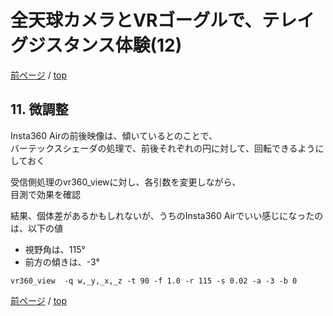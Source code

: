 # 全天球カメラとVRゴーグルで、テレイグジスタンス体験(12)

[前ページ](./complete.md) / [top](./top.md)  

## 11. 微調整  

Insta360 Airの前後映像は、傾いているとのことで、  
バーテックスシェーダの処理で、前後それぞれの円に対して、回転できるようにしておく  

受信側処理のvr360_viewに対し、各引数を変更しながら、  
目測で効果を確認  

結果、個体差があるかもしれないが、うちのInsta360 Airでいい感じになったのは、以下の値  
* 視野角は、115°  
* 前方の傾きは、-3°  

```
vr360_view  -q w,_y,_x,_z -t 90 -f 1.0 -r 115 -s 0.02 -a -3 -b 0
```

[前ページ](./complete.md) / [top](./top.md)  

